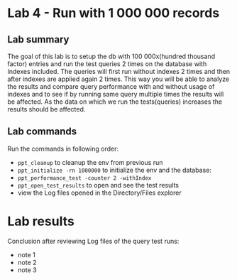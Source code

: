 # Lab 4 - Run with 1 000 000 records

## Lab summary
The goal of this lab is to setup the db with 100 000x(hundred thousand factor) entries and run the test queries
2 times on the database with Indexes included. The queries will first run without indexes 
2 times and then after indexes are applied again 2 times. This way you will be able to analyze the results
and compare query performance with and without usage of indexes and to see if by running same query
multiple times the results will be affected. As the data on which we run the tests(queries) increases the 
results should be affected.

## Lab commands
Run the commands in following order:

- `ppt_cleanup` to cleanup the env from previous run 
- `ppt_initialize -rn 1000000` to initialize the env and the database: 
- `ppt_performance_test -counter 2 -withIndex`
- `ppt_open_test_results` to open and see the test results
- view the Log files opened in the Directory/Files explorer

# Lab results
Conclusion after reviewing Log files of the query test runs:
- note 1
- note 2
- note 3